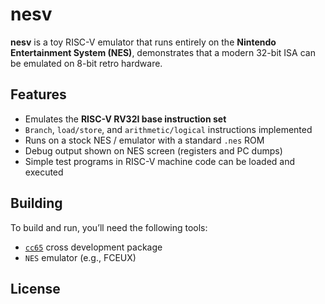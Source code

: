 # nesv
**nesv** is a toy RISC-V emulator that runs entirely on the **Nintendo Entertainment System (NES)**, demonstrates that a modern 32-bit ISA can be emulated on 8-bit retro hardware.

## Features

- Emulates the **RISC-V RV32I base instruction set**  
- `Branch`, `load/store`, and `arithmetic/logical` instructions implemented  
- Runs on a stock NES / emulator with a standard `.nes` ROM  
- Debug output shown on NES screen (registers and PC dumps)  
- Simple test programs in RISC-V machine code can be loaded and executed  

## Building
To build and run, you’ll need the following tools:

- [`cc65`](https://cc65.github.io/)  cross development package
- `NES` emulator (e.g., FCEUX)

## License